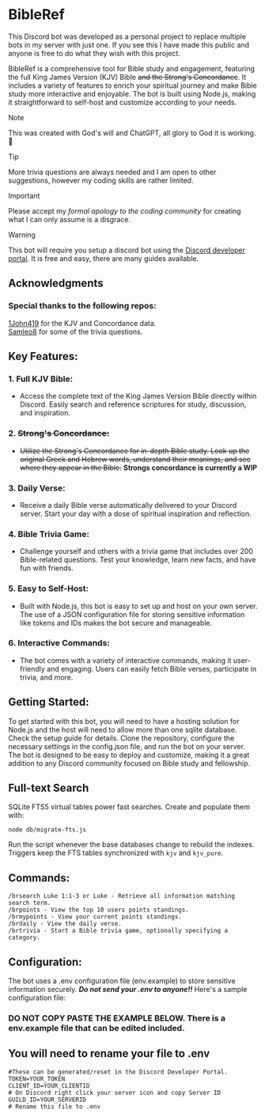 # BibleRef
This Discord bot was developed as a personal project to replace multiple bots in my server with just one. If you see this I have made this public and anyone is free to do what they wish with this project.

BibleRef is a comprehensive tool for Bible study and engagement, featuring the full King James Version (KJV) Bible ~~and the Strong's Concordance~~. It includes a variety of features to enrich your spiritual journey and make Bible study more interactive and enjoyable. The bot is built using Node.js, making it straightforward to self-host and customize according to your needs.

>[!NOTE]
>This was created with God's will and ChatGPT, all glory to God it is working. 🙏

>[!TIP]
>More trivia questions are always needed and I am open to other suggestions, however my coding skills are rather limited.

>[!IMPORTANT]
>Please accept my *formal apology to the coding community* for creating what I can only assume is a disgrace.

> [!WARNING]
> This bot will require you setup a discord bot using the [Discord developer portal](https://www.google.com/url?sa=t&source=web&rct=j&opi=89978449&url=https://discord.com/developers/applications&ved=2ahUKEwjrsZnVlvGGAxUSSDABHWEbBQwQFnoECAYQAQ&usg=AOvVaw1wrZe_Tr9Sav0Zx4-42-Jf). It is free and easy, there are many guides available.

## Acknowledgments

### Special thanks to the following repos:
   [1John419](https://github.com/1John419/kjs) for the KJV and Concordance data.\
   [Samleo8](https://github.com/Samleo8/BibleQuizzleDiscord) for some of the trivia questions.

## Key Features:
### 1. Full KJV Bible:
   - Access the complete text of the King James Version Bible directly within Discord. Easily search and reference scriptures for study, discussion, and inspiration.

### 2. ~~Strong's Concordance:~~
   - ~~Utilize the Strong's Concordance for in-depth Bible study. Look up the original Greek and Hebrew words, understand their meanings, and see where they appear in the Bible.~~
      **Strongs concordance is currently a WIP**

### 3. Daily Verse:
   - Receive a daily Bible verse automatically delivered to your Discord server. Start your day with a dose of spiritual inspiration and reflection.

### 4. Bible Trivia Game:
   - Challenge yourself and others with a trivia game that includes over 200 Bible-related questions. Test your knowledge, learn new facts, and have fun with friends.

### 5. Easy to Self-Host:
   - Built with Node.js, this bot is easy to set up and host on your own server. The use of a JSON configuration file for storing sensitive information like tokens and IDs makes the bot secure and manageable.

### 6. Interactive Commands:
   - The bot comes with a variety of interactive commands, making it user-friendly and engaging. Users can easily fetch Bible verses, participate in trivia, and more.

## Getting Started:

To get started with this bot, you will need to have a hosting solution for Node.js and the host will need to allow more than one sqlite database. Check the setup guide for details. Clone the repository, configure the necessary settings in the config.json file, and run the bot on your server. The bot is designed to be easy to deploy and customize, making it a great addition to any Discord community focused on Bible study and fellowship.

## Full-text Search

SQLite FTS5 virtual tables power fast searches. Create and populate them with:

```
node db/migrate-fts.js
```

Run the script whenever the base databases change to rebuild the indexes. Triggers keep the FTS tables synchronized with `kjv` and `kjv_pure`.

## Commands:

    /brsearch Luke 1:1-3 or Luke - Retrieve all information matching search term.
    /brpoints - View the top 10 users points standings.
    /brmypoints - View your current points standings.
    /brdaily - View the daily verse.
    /brtrivia - Start a Bible trivia game, optionally specifying a category.

## Configuration:

The bot uses a .env configuration file (env.example) to store sensitive information securely. ***Do not send your .env to anyone!!***
Here's a sample configuration file:
### DO NOT COPY PASTE THE EXAMPLE BELOW. There is a env.example file that can be edited included.
## You will need to rename your file to .env
```
#These can be generated/reset in the Discord Developer Portal.
TOKEN=YOUR_TOKEN
CLIENT_ID=YOUR_CLIENTID
# On Discord right click your server icon and copy Server ID
GUILD_ID=YOUR_SERVERID
# Rename this file to .env
```



